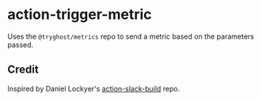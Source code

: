 # action-trigger-metric

Uses the `@tryghost/metrics` repo to send a metric based on the parameters passed.

## Credit

Inspired by Daniel Lockyer's [action-slack-build](https://github.com/daniellockyer/action-slack-build) repo.
